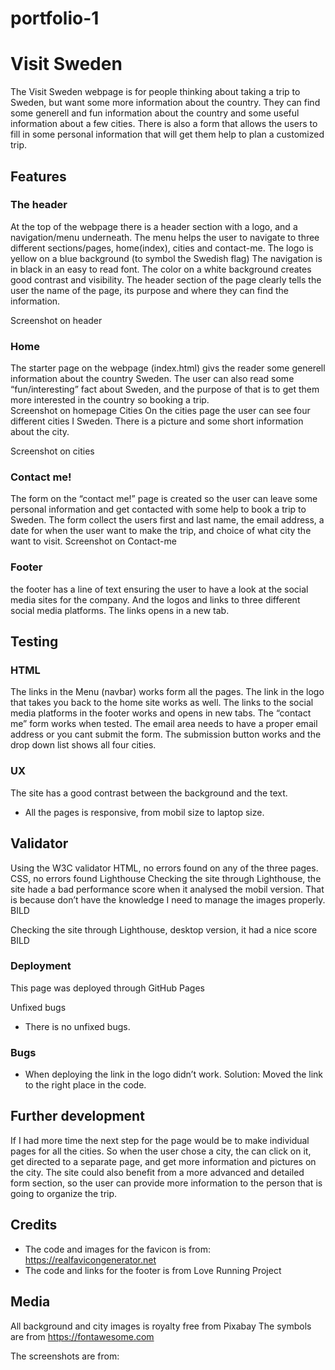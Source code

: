 # portfolio-1
# Visit Sweden
The Visit Sweden webpage is for people thinking about taking a trip to Sweden, but want some more information about the country. They can find some generell and fun information about the country and some useful information about a few cities. There is also a form that allows the users to fill in some personal information that will get them help to plan a customized trip.
<img sre="assets/images/vision.png">

## Features
### The header
At the top of the webpage there is a header section with a logo, and a navigation/menu underneath. The menu helps the user to navigate to three different sections/pages, home(index), cities and contact-me. 
The logo is yellow on a blue background (to symbol the Swedish flag) 
The navigation is in black in an easy to read font. The color on a white background creates good contrast and visibility. 
The header section of the page clearly tells the user the name of the page, its purpose and where they can find the information. 

Screenshot on header

### Home
The starter page on the webpage (index.html) givs the reader some generell information about the country Sweden. The user can also read some “fun/interesting” fact about Sweden, and the purpose of that is to get them more interested in the country so booking a trip.  
Screenshot on homepage
Cities 
On the cities page the user can see four different cities I Sweden. There is a picture and some short information about the city. 

Screenshot on cities

### Contact me!
The form on the “contact me!” page is created so the user can leave some personal information and get contacted with some help to book a trip to Sweden. 
The form collect the users first and last name, the email address, a date for when the user want to make the trip, and choice of what city the want to visit. 
Screenshot on Contact-me

### Footer
the footer has a line of text ensuring the user to have a look at the social media sites for the company. And the logos and links to three different social media platforms. The links opens in a new tab. 

## Testing
### HTML
The links in the Menu (navbar) works form all the pages. The link in the logo that takes you back to the home site works as well. 
The links to the social media platforms in the footer works and opens in new tabs. 
The “contact me” form works when tested. The email area needs to have a proper email address or you cant submit the form. The submission button works and the drop down list shows all four cities.  

### UX 
The site has a good contrast between the background and the text.
- All the pages is responsive, from mobil size to laptop size.

## Validator 
Using the W3C validator 
HTML, no errors found on any of the three pages. 
CSS, no errors found 
Lighthouse
Checking the site through Lighthouse, the site hade a bad performance score when it analysed the mobil version. That is because don’t have the knowledge I need to manage the images properly.  
BILD

Checking the site through Lighthouse, desktop version, it had a nice score 
BILD

### Deployment
This page was deployed through GitHub Pages

Unfixed bugs
- There is no unfixed bugs. 

### Bugs
- When deploying the link in the logo didn’t work. Solution: Moved the link to the right place in the code. 

## Further development
If I had more time the next step for the page would be to make individual pages for all the cities. So when the user chose a city, the can click on it, get directed to a separate page, and get more information and pictures on the city. 
The site could also benefit from a more advanced and detailed form section, so the user can provide more information to the person that is going to organize the trip. 

## Credits
- The code and images for the favicon is from: https://realfavicongenerator.net
- The code and links for the footer is from Love Running Project 

## Media 
All background and city images is royalty free from Pixabay
The symbols are from https://fontawesome.com

The screenshots are from:

